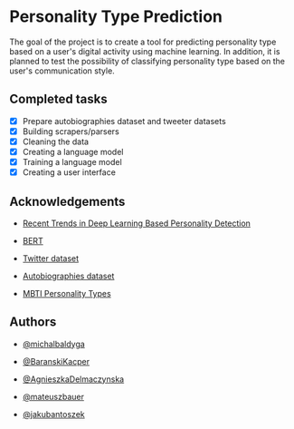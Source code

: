 
# Personality Type Prediction

The goal of the project is to create a tool for predicting personality type based on a user's digital activity using machine learning. In addition, it is planned to test the possibility of classifying personality type based on the user's communication style.






## Completed tasks

- [X]  Prepare autobiographies dataset and tweeter datasets
- [x]  Building scrapers/parsers
- [x]  Cleaning the data
- [x]  Creating a language model
- [x]  Training a language model
- [X]  Creating a user interface

## Acknowledgements
- [Recent Trends in Deep Learning Based Personality Detection](https://arxiv.org/pdf/1908.03628.pdf)
 - [BERT](https://huggingface.co/docs/transformers/tasks/sequence_classification)
 - [Twitter dataset](https://www.kaggle.com/datasets/datasnaek/mbti-type)
 - [Autobiographies dataset](https://www.gutenberg.org/)

 - [MBTI Personality Types](https://www.16personalities.com/personality-types)

## Authors

- [@michalbaldyga](https://github.com/michalbaldyga)

- [@BaranskiKacper](https://github.com/BaranskiKacper)

- [@AgnieszkaDelmaczynska](https://github.com/AgnieszkaDelmaczynska)

- [@mateuszbauer](https://github.com/mateuszbauer)

- [@jakubantoszek](https://github.com/jakubantoszek)
